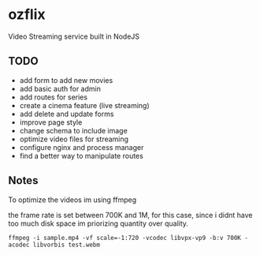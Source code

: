 # ozflix
Video Streaming service built in NodeJS

## TODO

- add form to add new movies
- add basic auth for admin
- add routes for series
- create a cinema feature (live streaming)
- add delete and update forms
- improve page style
- change schema to include image
- optimize video files for streaming 
- configure nginx and process manager
- find a better way to manipulate routes

## Notes

To optimize the videos im using ffmpeg

the frame rate is set between 700K and 1M, for this case, since i didnt have too much
disk space im priorizing quantity over quality. 

`ffmpeg -i sample.mp4 -vf scale=-1:720 -vcodec libvpx-vp9 -b:v 700K -acodec libvorbis test.webm`
